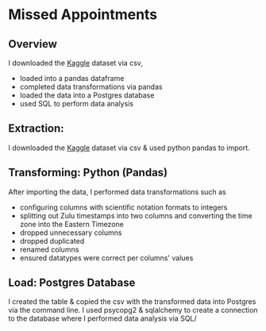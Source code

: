 # Missed Appointments


## Overview
I downloaded the [Kaggle](https://www.kaggle.com/joniarroba/noshowappointments) dataset via csv,
- loaded into a pandas dataframe
- completed data transformations via pandas
- loaded the data into a Postgres database
- used SQL to perform data analysis


## Extraction: 
I downloaded the [Kaggle](https://www.kaggle.com/joniarroba/noshowappointments) dataset via csv & used python pandas to import.

## Transforming: Python (Pandas)
After importing the data, I performed data transformations such as 
- configuring columns with scientific notation formats to integers
- splitting out Zulu timestamps into two columns and converting the time zone into the Eastern Timezone
- dropped unnecessary columns
- dropped duplicated
- renamed columns
- ensured datatypes were correct per columns' values

## Load: Postgres Database
I created the table & copied the csv with the transformed data into Postgres via the command line. I used psycopg2 & sqlalchemy to create a connection to the database where I performed data analysis via SQL/
